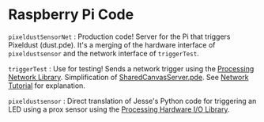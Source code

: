 # Raspberry Pi Code

`pixeldustSensorNet`
: Production code! Server for the Pi that triggers Pixeldust (dust.pde). It's a merging of the hardware interface of `pixeldustsensor` and the network interface of `triggerTest`.

`triggerTest`
: Use for testing! Sends a network trigger using the [Processing Network Library](https://processing.org/reference/libraries/net/). Simplification of [SharedCanvasServer.pde](https://github.com/processing/processing/blob/master/java/libraries/net/examples/SharedCanvasServer/SharedCanvasServer.pde). See [Network Tutorial](https://processing.org/tutorials/network/) for explanation.

`pixeldustsensor`
: Direct translation of Jesse's Python code for triggering an LED using a prox sensor using the [Processing Hardware I/O Library](https://processing.org/reference/libraries/io/).
